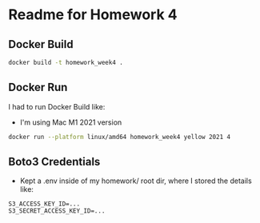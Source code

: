 # Readme for Homework 4

## Docker Build
```bash
docker build -t homework_week4 .
```


## Docker Run
I had to run Docker Build like:
- I'm using Mac M1 2021 version
```bash
docker run --platform linux/amd64 homework_week4 yellow 2021 4
```

## Boto3 Credentials
- Kept a .env inside of my homework/ root dir, where I stored the details like:
```env
S3_ACCESS_KEY_ID=...
S3_SECRET_ACCESS_KEY_ID=...
```
